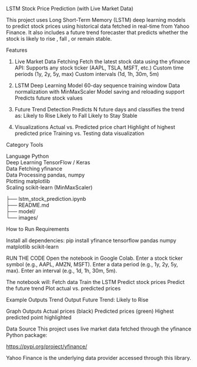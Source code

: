 LSTM Stock Price Prediction (with Live Market Data)

This project uses Long Short-Term Memory (LSTM) deep learning models to predict stock prices using historical data fetched in real-time from Yahoo Finance.
It also includes a future trend forecaster that predicts whether the stock is likely to rise , fall , or remain stable.

Features
  1. Live Market Data Fetching
    Fetch the latest stock data using the yfinance API:
    Supports any stock ticker (AAPL, TSLA, MSFT, etc.)
    Custom time periods (1y, 2y, 5y, max)
    Custom intervals (1d, 1h, 30m, 5m)

  2. LSTM Deep Learning Model
    60-day sequence training window
    Data normalization with MinMaxScaler
    Model saving and reloading support
    Predicts future stock values
  
  3. Future Trend Detection
    Predicts N future days and classifies the trend as:
    Likely to Rise
    Likely to Fall
    Likely to Stay Stable
  
  4. Visualizations
    Actual vs. Predicted price chart
    Highlight of highest predicted price
    Training vs. Testing data visualization

 Category          Tools                       

 Language          Python                      
 Deep Learning     TensorFlow / Keras          
 Data Fetching     yfinance                    
 Data Processing   pandas, numpy               
 Plotting          matplotlib                  
 Scaling           scikit-learn (MinMaxScaler) 



├── lstm_stock_prediction.ipynb     
├── README.md                       
├── model/                          
└── images/      

How to Run
Requirements

  Install all dependencies:
    pip install yfinance tensorflow pandas numpy matplotlib scikit-learn
    
  RUN THE CODE
    Open the notebook in Google Colab.
    Enter a stock ticker symbol (e.g., AAPL, AMZN, MSFT).
    Enter a data period (e.g., 1y, 2y, 5y, max).
    Enter an interval (e.g., 1d, 1h, 30m, 5m).

  The notebook will:
    Fetch data
    Train the LSTM
    Predict stock prices
    Predict the future trend
    Plot actual vs. predicted prices
    
   Example Outputs
     Trend Output
       Future Trend: Likely to Rise
       
  Graph Outputs
    Actual prices (black)
    Predicted prices (green)
    Highest predicted point highlighted
    

Data Source
This project uses live market data fetched through the yfinance Python package:

https://pypi.org/project/yfinance/

Yahoo Finance is the underlying data provider accessed through this library.



    
  
    
  

   



